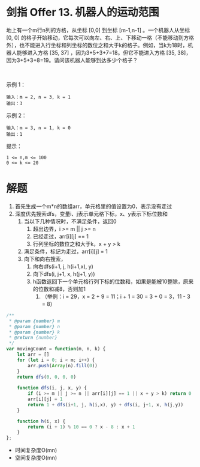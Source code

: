 # 剑指 Offer 13. 机器人的运动范围
地上有一个m行n列的方格，从坐标 [0,0] 到坐标 [m-1,n-1] 。一个机器人从坐标 [0, 0] 的格子开始移动，它每次可以向左、右、上、下移动一格（不能移动到方格外），也不能进入行坐标和列坐标的数位之和大于k的格子。例如，当k为18时，机器人能够进入方格 [35, 37] ，因为3+5+3+7=18。但它不能进入方格 [35, 38]，因为3+5+3+8=19。请问该机器人能够到达多少个格子？

 

示例 1：
```
输入：m = 2, n = 3, k = 1
输出：3
```
示例 2：
```
输入：m = 3, n = 1, k = 0
输出：1
```
提示：
```
1 <= n,m <= 100
0 <= k <= 20
```

# 解题
1. 首先生成一个m*n的数组arr，单元格里的值设置为0，表示没有走过
2. 深度优先搜索dfs，变量i、j表示单元格下标，x、y表示下标位数和
   1. 当以下几种情况时，不满足条件，返回0
      1. 超出边界，i >= m || j >= n 
      2. 已经走过，arr[i][j] == 1
      3. 行列坐标的数位之和大于k，x + y > k
   2. 满足条件，标记为走过，arr[i][j] = 1
   3. 向下和向右搜索，
      1. 向右dfs(i+1, j, h(i+1,x), y) 
      2. 向下dfs(i, j+1, x, h(j+1, y))
      3. h函数返回下一个单元格行列下标的位数和，如果是能被10整除，原来的位数和减8，否则加1
         1. （举例：i = 29，x = 2 + 9 = 11；i + 1 = 30 = 3 + 0 = 3，11 - 3 = 8）
```js
/**
 * @param {number} m
 * @param {number} n
 * @param {number} k
 * @return {number}
 */
var movingCount = function(m, n, k) {
    let arr = []
    for (let i = 0; i < m; i++) {
        arr.push(Array(n).fill(0))
    }
    return dfs(0, 0, 0, 0)
    
    function dfs(i, j, x, y) {
        if (i >= m || j >= n || arr[i][j] == 1 || x + y > k) return 0
        arr[i][j] = 1
        return 1 + dfs(i+1, j, h(i,x), y) + dfs(i, j+1, x, h(j,y))
    }

    function h(i, x) {
        return (i + 1) % 10 == 0 ? x - 8 : x + 1
    }
};
```
- 时间复杂度O(mn)
- 空间复杂度O(mn)
